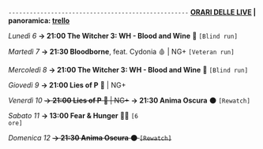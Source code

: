 <code>---------------------------------------------------</code>
<b><u>ORARI DELLE LIVE</u> | panoramica: <a href="https://trello.com/b/iKwdSGf3/sabaku">trello</a></b>

<i>Lunedì 6</i>
<b>→ 21:00 The Witcher 3: WH - Blood and Wine</b> 🍷 <code>[Blind run]</code>

<i>Martedì 7</i>
<b>→ 21:30 Bloodborne</b>, feat. Cydonia 🩸 | NG+ <code>[Veteran run]</code>

<i>Mercoledì 8</i>
<b>→ 21:00 The Witcher 3: WH - Blood and Wine</b> 🍷 <code>[Blind run]</code>

<i>Giovedì 9</i>
<b>→ 21:00 Lies of P</b> 🤥 | NG+

<i>Venerdì 10</i>
<s><b>→ 21:00 Lies of P</b> 🤥 | NG+</s>
<b>→ 21:30 Anima Oscura</b> 🌑 <code>[Rewatch]</code>

<i>Sabato 11</i>
<b>→ 13:00 Fear & Hunger</b> 🧟‍♀️ <code>[6 ore]</code>

<i>Domenica 12</i>
<s><b>→ 21:30 Anima Oscura</b> 🌑 <code>[Rewatch]</code></s>

